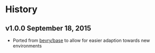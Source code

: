 # History

## v1.0.0 September 18, 2015
- Ported from [bevry/base](https://github.com/bevry/base) to allow for easier adaption towards new environments
